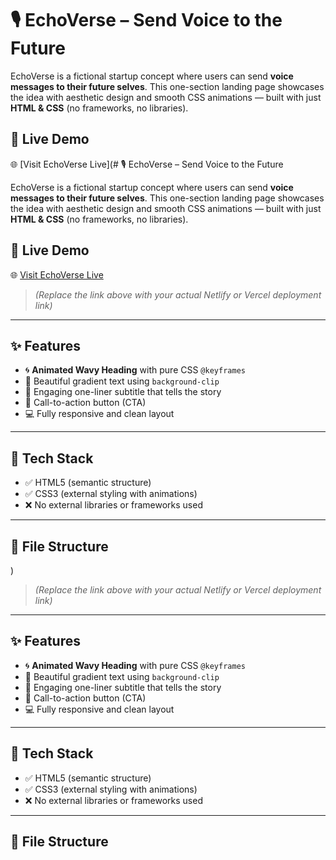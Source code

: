 # 🎙️ EchoVerse – Send Voice to the Future

EchoVerse is a fictional startup concept where users can send **voice messages to their future selves**. This one-section landing page showcases the idea with aesthetic design and smooth CSS animations — built with just **HTML & CSS** (no frameworks, no libraries).

## 🚀 Live Demo

🌐 [Visit EchoVerse Live](# 🎙️ EchoVerse – Send Voice to the Future

EchoVerse is a fictional startup concept where users can send **voice messages to their future selves**. This one-section landing page showcases the idea with aesthetic design and smooth CSS animations — built with just **HTML & CSS** (no frameworks, no libraries).

## 🚀 Live Demo

🌐 [Visit EchoVerse Live](https://your-deployment-link.netlify.app/)  
> *(Replace the link above with your actual Netlify or Vercel deployment link)*

---

## ✨ Features

- 🌀 **Animated Wavy Heading** with pure CSS `@keyframes`
- 🎨 Beautiful gradient text using `background-clip`
- 💬 Engaging one-liner subtitle that tells the story
- 🔘 Call-to-action button (CTA)
- 💻 Fully responsive and clean layout

---

## 🧪 Tech Stack

- ✅ HTML5 (semantic structure)
- ✅ CSS3 (external styling with animations)
- ❌ No external libraries or frameworks used

---

## 📂 File Structure

)  
> *(Replace the link above with your actual Netlify or Vercel deployment link)*

---

## ✨ Features

- 🌀 **Animated Wavy Heading** with pure CSS `@keyframes`
- 🎨 Beautiful gradient text using `background-clip`
- 💬 Engaging one-liner subtitle that tells the story
- 🔘 Call-to-action button (CTA)
- 💻 Fully responsive and clean layout

---

## 🧪 Tech Stack

- ✅ HTML5 (semantic structure)
- ✅ CSS3 (external styling with animations)
- ❌ No external libraries or frameworks used

---

## 📂 File Structure


